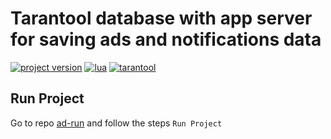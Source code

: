 # Tarantool database with app server for saving ads and notifications data

[![project version](https://img.shields.io/github/v/tag/sku4/ad-tnt?color=97ca00&style=flat-square)](#)
[![lua](https://img.shields.io/static/v1?label=&message=Lua&color=555555&style=flat-square&logo=lua)](#)
[![tarantool](https://img.shields.io/static/v1?label=&message=Tarantool&color=555555&style=flat-square&logo=vk)](#)

## Run Project
Go to repo [ad-run](https://github.com/sku4/ad-run) and follow the steps ```Run Project```
